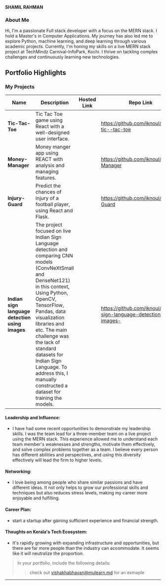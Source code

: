 **SHAMIL RAHMAN**

### About Me
Hi, I'm a passionate Full stack developer with a focus on the MERN stack. I hold a Master's in Computer Applications. My journey has also led me to explore Python, machine learning, and deep learning through various academic projects. Currently, I'm honing my skills on a live MERN stack project at TechMindz Carnival-InfoPark, Kochi. I thrive on tackling complex challenges and continuously learning new technologies.

## Portfolio Highlights

### My Projects

| Name                | Description                                                               | Hosted Link                              | Repo Link                                                      |
|---------------------|---------------------------------------------------------------------------|------------------------------------------|----------------------------------------------------------------|
| **Tic-Tac-Toe**  | Tic Tac Toe game using React with a well-designed user interface.                                              |   | https://github.com/iknoul/simple-tic--tac-toe  
| **Money-Manager**  | Money manger app using REACT with analysis and managing features.                                              |   | https://github.com/iknoul/Money-Manager            |
| **Injury-Guard**  | Predict the chances of injury of a football player, using React and Flask.                                |    | https://github.com/iknoul/Injury-Guard             |
| **Indian sign language detection using images**  | The project focused on live Indian Sign Language detection and comparing CNN models (ConvNeXtSmall and DenseNet121) in this context, Using Python, OpenCV, TensorFlow, Pandas, data visualization libraries and etc. The main challenge was the lack of standard datasets for Indian Sign Language. To address this, I manually constructed a dataset for training the models. |   | https://github.com/iknoul/Indian-sign-language-detection-using-images-           |

#### Leadership and Influence:

- I have had some recent opportunities to demonstrate my leadership skills. I was the team lead for a three-member team on a live project using the MERN stack. This experience allowed me to understand each team member's weaknesses and strengths, motivate them effectively, and solve complex problems together as a team. I believe every person has different abilities and perspectives, and using this diversity effectively will lead the firm to higher levels.
#### Networking:

- I love being among people who share similar passions and have different ideas. It not only helps to grow our professional skills and techniques but also reduces stress levels, making my career more enjoyable and fulfilling.  

#### Career Plan:

- start a startup after gaining sufficient experience and financial strength.

#### Thoughts on Kerala's Tech Ecosystem:

- It's rapidly growing with expanding infrastructure and opportunities, but there are far more people than the industry can accommodate. It seems like it will neutralize the proportion.



> In your portfolio, include the following details:
>> check out [vishakhabhayan@mulearn.md](./profiles/vishakhabhayan@mulearn.md) for an exmaple

---
